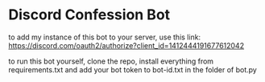 # Discord Confession Bot
to add my instance of this bot to your server, use this link:
https://discord.com/oauth2/authorize?client_id=1412444191677612042

to run this bot yourself, clone the repo, install everything from requirements.txt and add your bot token to bot-id.txt in the folder of bot.py
